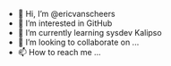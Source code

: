 - 👋 Hi, I’m @ericvanscheers
- 👀 I’m interested in GitHub
- 🌱 I’m currently learning sysdev Kalipso
- 💞️ I’m looking to collaborate on ...
- 📫 How to reach me ...

<!---
ericvanscheers/ericvanscheers is a ✨ special ✨ repository because its `README.md` (this file) appears on your GitHub profile.
You can click the Preview link to take a look at your changes.
--->
